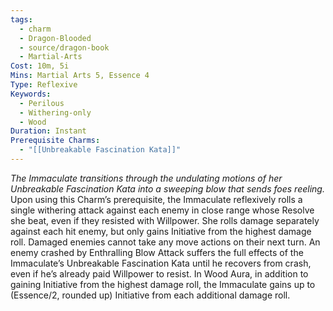 ```yaml
---
tags:
  - charm
  - Dragon-Blooded
  - source/dragon-book
  - Martial-Arts
Cost: 10m, 5i
Mins: Martial Arts 5, Essence 4
Type: Reflexive
Keywords:
  - Perilous
  - Withering-only
  - Wood
Duration: Instant
Prerequisite Charms:
  - "[[Unbreakable Fascination Kata]]"
---
```

*The Immaculate transitions through the undulating motions of her Unbreakable Fascination Kata into a sweeping blow that sends foes reeling.*
Upon using this Charm’s prerequisite, the Immaculate reflexively rolls a single withering attack against each enemy in close range whose Resolve she beat, even if they resisted with Willpower. She rolls damage separately against each hit enemy, but only gains Initiative from the highest damage roll. Damaged enemies cannot take any move actions on their next turn. An enemy crashed by Enthralling Blow Attack suffers the full effects of the Immaculate’s Unbreakable Fascination Kata until he recovers from crash, even if he’s already paid Willpower to resist. 
In Wood Aura, in addition to gaining Initiative from the highest damage roll, the Immaculate gains up to (Essence/2, rounded up) Initiative from each additional damage roll.